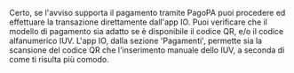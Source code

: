 Certo, se l'avviso supporta il pagamento tramite PagoPA puoi procedere ed effettuare la transazione direttamente dall'app IO.
Puoi verificare che il modello di pagamento sia adatto se è disponibile il codice QR, e/o il codice alfanumerico IUV. L'app IO, dalla sezione 'Pagamenti', permette sia la scansione del codice QR che l'inserimento manuale dello IUV, a seconda di come ti risulta più comodo.